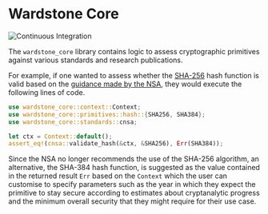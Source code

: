 # Wardstone Core

![Continuous Integration](https://github.com/tshakalekholoane/wardstone/actions/workflows/ci.yaml/badge.svg)

The `wardstone_core` library contains logic to assess cryptographic primitives against various standards and research publications.

For example, if one wanted to assess whether the [SHA-256](https://doi.org/10.6028/NIST.FIPS.180-4) hash function is valid based on the [guidance made by the NSA](https://media.defense.gov/2022/Sep/07/2003071834/-1/-1/0/CSA_CNSA_2.0_ALGORITHMS_.PDF), they would execute the following lines of code.

```rust
use wardstone_core::context::Context;
use wardstone_core::primitives::hash::{SHA256, SHA384};
use wardstone_core::standards::cnsa;

let ctx = Context::default();
assert_eq!(cnsa::validate_hash(&ctx, &SHA256), Err(SHA384));
```

Since the NSA no longer recommends the use of the SHA-256 algorithm, an alternative, the SHA-384 hash function, is suggested as the value contained in the returned result `Err` based on the `Context` which the user can customise to specify parameters such as the year in which they expect the primitive to stay secure according to estimates about cryptanalytic progress and the minimum overall security that they might require for their use case.
